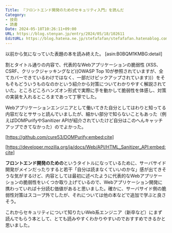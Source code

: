 ```yaml
---
Title: 『フロントエンド開発のためのセキュリティ入門』を読んだ
Category:
- 技術
- 読書
Date: 2024-05-18T10:26:11+09:00
URL: https://blog.stenyan.jp/entry/2024/05/18/102611
EditURL: https://blog.hatena.ne.jp/stefafafan/stefafafan.hatenablog.com/atom/entry/6801883189107264046
---
```


以前から気になっていた表題の本を読み終えた。
[asin:B0BQM1KMBG:detail]

割とタイトル通りの内容で、代表的なWebアプリケーションの脆弱性 (XSS、CSRF、クリックジャッキングなど((OWASP Top 10が参照されていますが、全てカバーできているわけではなく、一部だけピックアップされています))）をそもそもどういうものなのかという紹介から対策についてわかりやすく解説されていた。ところどころハンズオン形式で実際に手を動かして脆弱性を体感し、対策の実装を入れるところまであって丁寧でした。

Webアプリケーションエンジニアとして働いてきた自分としてはわりと知ってる内容だなとササっと読んでいましたが、細かい部分で知らないこともあった（例えばDOMPurifyやSanitizer APIが紹介されていたけど自分はこのへんキャッチアップできてなかった）のでよかった。

[https://github.com/cure53/DOMPurify:embed:cite]

[https://developer.mozilla.org/ja/docs/Web/API/HTML_Sanitizer_API:embed:cite]

<strong>フロントエンド開発のための</strong>というタイトルになっているために、サーバサイド開発がメインだったりすると若干「自分は読まなくていいのかな」感が出てきそうな気がするけど、内容としては最初に述べたように代表的なWebアプリケーションの脆弱性をいくつか取り上げているので、Webアプリケーション開発に携わっていれば十分読む価値があると思いました。確かに、サーバサイド側の脆弱性対策はスコープ外でしたが、それについては他の本などで追加で学ぶと良さそう。

これからセキュリティについて知りたいWeb系エンジニア（新卒など）にまず読んでもらう本として、とても読みやすくわかりやすいのでおすすめできるかと思いました。
